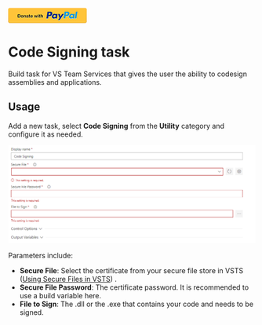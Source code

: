 [![Donate](images/donate.png)](https://www.paypal.me/stefankert/5)

# Code Signing task
Build task for VS Team Services that gives the user the ability to codesign assemblies and applications.

## Usage
Add a new task, select **Code Signing** from the **Utility** category and configure it as needed.

![Code Signing parameters](images/usage-parameters.png)

Parameters include:
- **Secure File**: Select the certificate from your secure file store in VSTS ([Using Secure Files in VSTS](https://docs.microsoft.com/en-us/vsts/build-release/concepts/library/secure-files?view=vsts)) .
- **Secure File Password**: The certificate password. It is recommended to use a build variable here.
- **File to Sign**: The .dll or the .exe that contains your code and needs to be signed.